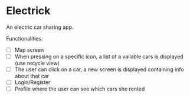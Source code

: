 # Electrick

An electric car sharing app.

Functionalities:

- [ ] Map screen
- [ ] When pressing on a specific icon, a list of
a vailable cars is displayed (use recycle view)
- [ ] The user can click on a car, a new screen is
displayed containing info about that car
- [ ] Login/Register
- [ ] Profile where the user can see which cars she rented
